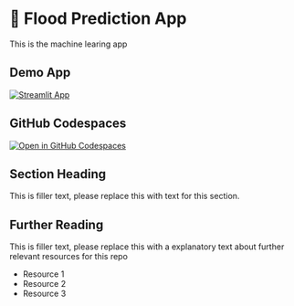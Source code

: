# 🌊 Flood Prediction App

This is the machine learing app

## Demo App

[![Streamlit App](https://static.streamlit.io/badges/streamlit_badge_black_white.svg)](https://hadhi-ML.streamlit.app/)

## GitHub Codespaces

[![Open in GitHub Codespaces](https://github.com/codespaces/badge.svg)](https://codespaces.new/streamlit/app-starter-kit?quickstart=1)

## Section Heading

This is filler text, please replace this with text for this section.

## Further Reading

This is filler text, please replace this with a explanatory text about further relevant resources for this repo
- Resource 1
- Resource 2
- Resource 3
